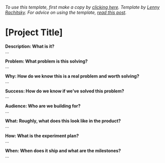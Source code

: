 *To use this template, first make a copy by [clicking here](https://docs.google.com/document/d/1541V32QgSwyCFWxtiMIThn-6n-2s7fVWztEWVa970uo/copy). Template by* [*Lenny Rachitsky*](https://www.lennyrachitsky.com/)*. For advice on using the template, [read this post](https://uxdesign.cc/how-to-solve-problems-6bf14222e424?sk=7d60d49dd3f7feb571b108e2ca515824).*

# \[Project Title\]

**Description: What is it?**  
...

**Problem: What problem is this solving?**  
...

**Why: How do we know this is a real problem and worth solving?**  
…

**Success: How do we know if we’ve solved this problem?**  
...

**Audience: Who are we building for?**  
...

**What: Roughly, what does this look like in the product?**  
...

**How: What is the experiment plan?**  
...

**When: When does it ship and what are the milestones?**  
…